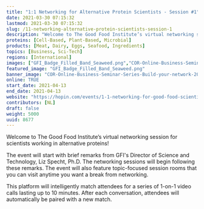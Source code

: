 ```yaml
---
title: "1:1 Networking for Alternative Protein Scientists - Session #1"
date: 2021-03-30 07:15:32
lastmod: 2021-03-30 07:15:32
slug: /11-networking-alternative-protein-scientists-session-1
description: "Welcome to The Good Food Institute’s virtual networking session for scientists working in alternative proteins! The event will start with brief remarks from GFI's Director of Science and Technology, Liz Specht, Ph.D. The networking sessions will begin following these remarks. The event will also feature topic-focused session rooms that you can visit anytime you want a break from networking."
proteins: [Cell-Based, Plant-Based, Microbial]
products: [Meat, Dairy, Eggs, Seafood, Ingredients]
topics: [Business, Sci-Tech]
regions: [International]
images: ["GFI_Badge_Filled_Band_Seaweed.png","COR-Online-Business-Seminar-Series-Build-your-network-2021-0317_Hobin_1500x600.png"]
featured_image: "GFI_Badge_Filled_Band_Seaweed.png"
banner_image: "COR-Online-Business-Seminar-Series-Build-your-network-2021-0317_Hobin_1500x600.png"
online: TRUE
start_date: 2021-04-13
end_date: 2021-04-13
website: "https://hopin.com/events/1-1-networking-for-good-food-scientists"
contributors: [NL]
draft: false
weight: 5000
uuid: 8677
---
```

<p>Welcome to The Good Food Institute’s virtual networking session for scientists working in alternative proteins! </p>
<p>The event will start with brief remarks from GFI's Director of Science and Technology, Liz Specht, Ph.D. The networking sessions will begin following these remarks. The event will also feature topic-focused session rooms that you can visit anytime you want a break from networking.</p>
<p>This platform will intelligently match attendees for a series of 1-on-1 video calls lasting up to 10 minutes. After each conversation, attendees will automatically be paired with a new match.</p>
